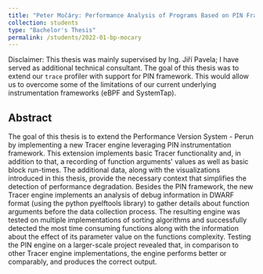 ```yaml
---
title: "Peter Močáry: Performance Analysis of Programs Based on PIN Framework"
collection: students
type: "Bachelor's Thesis"
permalink: /students/2022-01-bp-mocary
---
```


Disclaimer: This thesis was mainly supervised by Ing. Jiří Pavela; I have served as additional technical
consultant. The goal of this thesis was to extend our `trace` profiler with support for PIN framework.
This would allow us to overcome some of the limitations of our current underlying instrumentation frameworks (eBPF and
SystemTap).

## Abstract

The goal of this thesis is to extend the Performance Version System - Perun by implementing a new Tracer engine
leveraging PIN instrumentation framework. This extension implements basic Tracer functionality and, in addition to that,
a recording of function arguments' values as well as basic block run-times. The additional data, along with the
visualizations introduced in this thesis, provide the necessary context that simplifies the detection of performance
degradation. Besides the PIN framework, the new Tracer engine implements an analysis of debug information in DWARF
format (using the python pyelftools library) to gather details about function arguments before the data collection
process. The resulting engine was tested on multiple implementations of sorting algorithms and successfully detected the
most time consuming functions along with the information about the effect of its parameter value on the functions
complexity. Testing the PIN engine on a larger-scale project revealed that, in comparison to other Tracer engine
implementations, the engine performs better or comparably, and produces the correct output.
